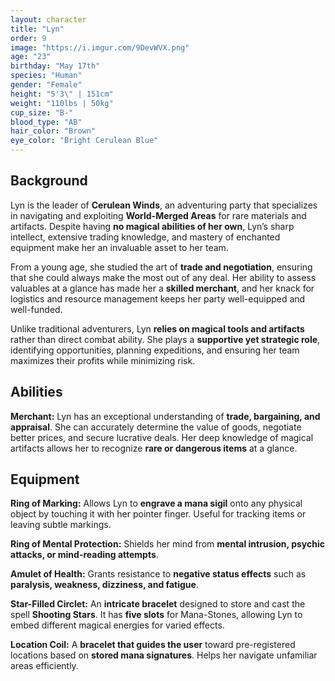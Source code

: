 ```yaml
---
layout: character
title: "Lyn"
order: 9
image: "https://i.imgur.com/9DevWVX.png"
age: "23"
birthday: "May 17th"
species: "Human"
gender: "Female"
height: "5'3\" | 151cm"
weight: "110lbs | 50kg"
cup_size: "B-"
blood_type: "AB"
hair_color: "Brown"
eye_color: "Bright Cerulean Blue"
---
```


## Background

Lyn is the leader of **Cerulean Winds**, an adventuring party that specializes in navigating and exploiting **World-Merged Areas** for rare materials and artifacts. Despite having **no magical abilities of her own**, Lyn’s sharp intellect, extensive trading knowledge, and mastery of enchanted equipment make her an invaluable asset to her team.

From a young age, she studied the art of **trade and negotiation**, ensuring that she could always make the most out of any deal. Her ability to assess valuables at a glance has made her a **skilled merchant**, and her knack for logistics and resource management keeps her party well-equipped and well-funded.

Unlike traditional adventurers, Lyn **relies on magical tools and artifacts** rather than direct combat ability. She plays a **supportive yet strategic role**, identifying opportunities, planning expeditions, and ensuring her team maximizes their profits while minimizing risk.

## Abilities

**Merchant:** Lyn has an exceptional understanding of **trade, bargaining, and appraisal**. She can accurately determine the value of goods, negotiate better prices, and secure lucrative deals. Her deep knowledge of magical artifacts allows her to recognize **rare or dangerous items** at a glance.

## Equipment

**Ring of Marking:** Allows Lyn to **engrave a mana sigil** onto any physical object by touching it with her pointer finger. Useful for tracking items or leaving subtle markings.  

**Ring of Mental Protection:** Shields her mind from **mental intrusion, psychic attacks, or mind-reading attempts**.  

**Amulet of Health:** Grants resistance to **negative status effects** such as **paralysis, weakness, dizziness, and fatigue**.  

**Star-Filled Circlet:** An **intricate bracelet** designed to store and cast the spell **Shooting Stars**. It has **five slots** for Mana-Stones, allowing Lyn to embed different magical energies for varied effects.  

**Location Coil:** A **bracelet that guides the user** toward pre-registered locations based on **stored mana signatures**. Helps her navigate unfamiliar areas efficiently.  

